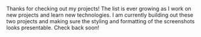 Thanks for checking out my projects! The list is ever growing as I work on new projects and learn new technologies. I am currently building out these two projects and making sure the styling and formatting of the screenshots looks presentable. Check back soon!
